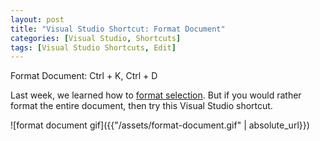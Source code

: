 ```yaml
---
layout: post
title: "Visual Studio Shortcut: Format Document"
categories: [Visual Studio, Shortcuts]
tags: [Visual Studio Shortcuts, Edit]
---
```


Format Document: Ctrl + K, Ctrl + D

Last week, we learned how to [format selection]({{"/blog/visual-studio-shortcut-format-selection"}}). But if you would rather format the entire document, then try this Visual Studio shortcut.

![format document gif]({{"/assets/format-document.gif" | absolute_url}})
